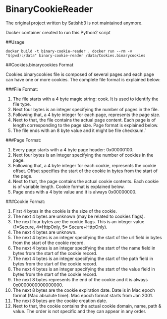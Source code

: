 # BinaryCookieReader

The original project written by Satishb3 is not maintained anymore.

Docker container created to run this Python2 script

##Usage

`
docker build -t binary-cookie-reader .
docker run --rm -v "$(pwd):/data" binary-cookie-reader /data/Cookies.binarycookies
`

##Cookies.binarycookies Format

Cookies.binarycookies file is composed of several pages and each page can have one or more cookies. The complete file format is explained below:

###File Format:
1. The file starts with a 4 byte magic string: cook. It is used to identify the file type.
2. Next four bytes is an integer specifying the number of pages in the file.
3. Following that, a 4 byte integer for each page, represents the page size.
4. Next to that, the file contains the actual page content. Each page is of length corresponding to the page size. Page format is explained below.
5. The file ends with an 8 byte value and it might be file checksum.`



###Page Format:
1. Every page starts with a 4 byte page header: 0x00000100.
2. Next four bytes is an integer specifying the number of cookies in the page.
3. Following that, a 4 byte integer for each cookie, represents the cookie offset. Offset specifies the start of the cookie in bytes from the start of the page.
4. Next to that, the page contains the actual cookie contents. Each cookie is of variable length. Cookie format is explained below.
5. Page ends with a 4 byte value and it is always 0x00000000.

###Cookie Format:
1. First 4 bytes in the cookie is the size of the cookie.
2. The next 4 bytes are unknown (may be related to cookies flags).
3. The next four bytes are the cookie flags. This is an integer value (1=Secure, 4=HttpOnly, 5= Secure+HttpOnly).
4. The next 4 bytes are unknown.
5. The next 4 bytes is an integer specifying the start of the url field in bytes from the start of the cookie record.
6. The next 4 bytes is an integer specifying the start of the name field in bytes from the start of the cookie record.
7. The next 4 bytes is an integer specifying the start of the path field in bytes from the start of the cookie record.
8. The next 4 bytes is an integer specifying the start of the value field in bytes from the start of the cookie record.
9. The next 8 bytes represents the end of the cookie and it is always 0x0000000000000000.
10. The next 8 bytes are the cookie expiration date. Date is in Mac epoch format (Mac absolute time). Mac epoch format starts from Jan 2001.
11. The next 8 bytes are the cookie creation date.
12. Next to that, the cookie contains the actual cookie domain, name, path & value. The order is not specific and they can appear in any order.
